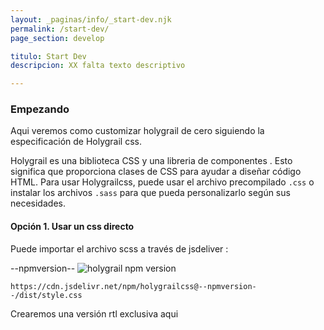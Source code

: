 ```yaml
---
layout: _paginas/info/_start-dev.njk
permalink: /start-dev/
page_section: develop

titulo: Start Dev
descripcion: XX falta texto descriptivo

---
```


### Empezando
Aqui veremos como customizar holygrail de cero siguiendo la especificación de Holygrail css.


Holygrail es una biblioteca CSS y una libreria de componentes . Esto significa que proporciona clases de CSS para ayudar a diseñar código HTML. Para usar Holygrailcss, puede usar el archivo precompilado `.css` o instalar los archivos `.sass` para que pueda personalizarlo según sus necesidades.


#### Opción 1. Usar un css directo
Puede importar el archivo scss a través de jsdeliver :

--npmversion-- ![holygrail npm version](https://img.shields.io/npm/v/holygrailcss.svg) 

`https://cdn.jsdelivr.net/npm/holygrailcss@--npmversion--/dist/style.css`

Crearemos una versión rtl exclusiva aqui